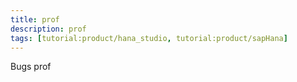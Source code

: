 ```yaml
---
title: prof
description: prof
tags: [tutorial:product/hana_studio, tutorial:product/sapHana]
---
```


Bugs prof
